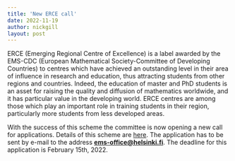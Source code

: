 ```yaml
---
title: 'New ERCE call'
date: 2022-11-19
author: nickgill
layout: post
---
```


ERCE (Emerging Regional Centre of Excellence) is a label awarded by the EMS-CDC
(European Mathematical Society-Committee of Developing Countries) to centres
which have achieved an outstanding level in their area of influence in research and
education, thus attracting students from other regions and countries. Indeed, the
education of master and PhD students is an asset for raising the quality and diffusion
of mathematics worldwide, and it has particular value in the developing world. ERCE
centres are among those which play an important role in training students in their
region, particularly more students from less developed areas.

With the success of this scheme the committee is now opening a new call for
applications. Details of this scheme are <a href = "/emscdc/Call-ERCE-2022-EMS.pdf">here</a>. The application has to be sent by e-mail to the address **ems-office@helsinki.fi**. The deadline for this application is February 15th, 2022.
